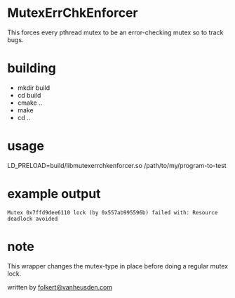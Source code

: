 # MutexErrChkEnforcer
This forces every pthread mutex to be an error-checking mutex so to track bugs.


# building
* mkdir build
* cd build
* cmake ..
* make
* cd ..


# usage
LD_PRELOAD=build/libmutexerrchkenforcer.so /path/to/my/program-to-test


# example output
    Mutex 0x7ffd9dee6110 lock (by 0x557ab995596b) failed with: Resource deadlock avoided


# note
This wrapper changes the mutex-type in place before doing a regular mutex lock.


written by folkert@vanheusden.com
